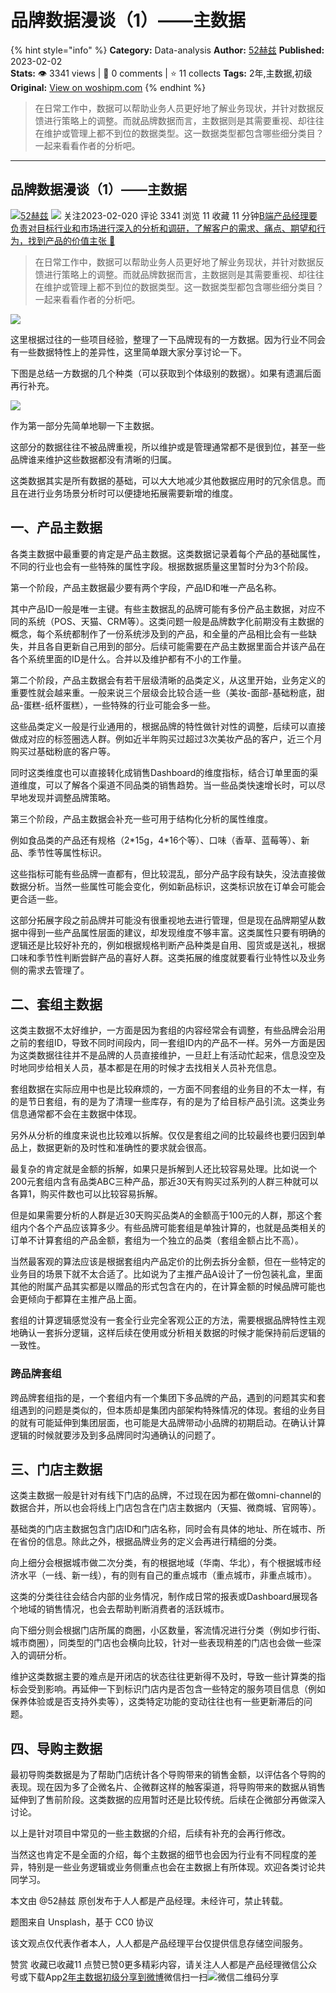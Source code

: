 # 品牌数据漫谈（1）——主数据
{% hint style="info" %}
**Category:** Data-analysis
**Author:** [52赫兹](https://www.woshipm.com/u/1470343)
**Published:** 2023-02-02  
**Stats:** 👁️ 3341 views | 💬 0 comments | ⭐ 11 collects
**Tags:** 2年,主数据,初级
**Original:** [View on woshipm.com](https://www.woshipm.com/data-analysis/5739227.html)
{% endhint %}
> 在日常工作中，数据可以帮助业务人员更好地了解业务现状，并针对数据反馈进行策略上的调整。而就品牌数据而言，主数据则是其需要重视、却往往在维护或管理上都不到位的数据类型。这一数据类型都包含哪些细分类目？一起来看看作者的分析吧。

---

## 品牌数据漫谈（1）——主数据

[![](https://static.woshipm.com/view/woshipm_api_def_20230131144715_9591.jpg?imageView2/1/w/72/h/72/q/100)](https://www.woshipm.com/u/1470343)[52赫兹](https://www.woshipm.com/u/1470343) ![](https://static.woshipm.com/tag/1101_1@2x.png) 关注2023-02-020 评论 3341 浏览 11 收藏 11 分钟[B端产品经理要负责对目标行业和市场进行深入的分析和调研，了解客户的需求、痛点、期望和行为，找到产品的价值主张 🔗](https://ke.qidianla.com/courses/bcpm)

> 在日常工作中，数据可以帮助业务人员更好地了解业务现状，并针对数据反馈进行策略上的调整。而就品牌数据而言，主数据则是其需要重视、却往往在维护或管理上都不到位的数据类型。这一数据类型都包含哪些细分类目？一起来看看作者的分析吧。

![](https://image.woshipm.com/wp-files/2023/02/gKNVU2jAB5hfNXVxUehp.jpg)

这里根据过往的一些项目经验，整理了一下品牌现有的一方数据。因为行业不同会有一些数据特性上的差异性，这里简单跟大家分享讨论一下。

下图是总结一方数据的几个种类（可以获取到个体级别的数据）。如果有遗漏后面再行补充。

![](https://image.woshipm.com/wp-files/2023/01/Tz4LJ2LcTn4JDjq3XNaY.jpg)

作为第一部分先简单地聊一下主数据。

这部分的数据往往不被品牌重视，所以维护或是管理通常都不是很到位，甚至一些品牌谁来维护这些数据都没有清晰的归属。

这类数据其实是所有数据的基础，可以大大地减少其他数据应用时的冗余信息。而且在进行业务场景分析时可以便捷地拓展需要新增的维度。

## 一、产品主数据

各类主数据中最重要的肯定是产品主数据。这类数据记录着每个产品的基础属性，不同的行业也会有一些特殊的属性字段。根据数据质量这里暂时分为3个阶段。

第一个阶段，产品主数据最少要有两个字段，产品ID和唯一产品名称。

其中产品ID一般是唯一主键。有些主数据乱的品牌可能有多份产品主数据，对应不同的系统（POS、天猫、CRM等）。这类问题一般是品牌数字化前期没有主数据的概念，每个系统都制作了一份系统涉及到的产品，和全量的产品相比会有一些缺失，并且各自更新自己用到的部分。后续可能需要在产品主数据里面合并该产品在各个系统里面的ID是什么。合并以及维护都有不小的工作量。

第二个阶段，产品主数据会有若干层级清晰的品类定义，从这里开始，业务定义的重要性就会越来重。一般来说三个层级会比较合适一些（美妆-面部-基础粉底，甜品-蛋糕-纸杯蛋糕），一些特殊的行业可能会多一些。

这些品类定义一般是行业通用的，根据品牌的特性做针对性的调整，后续可以直接做成对应的标签圈选人群。例如近半年购买过超过3次美妆产品的客户，近三个月购买过基础粉底的客户等。

同时这类维度也可以直接转化成销售Dashboard的维度指标，结合订单里面的渠道维度，可以了解各个渠道不同品类的销售趋势。当一些品类快速增长时，可以尽早地发现并调整品牌策略。

第三个阶段，产品主数据会补充一些可用于结构化分析的属性维度。

例如食品类的产品还有规格（2\*15g，4\*16个等）、口味（香草、蓝莓等）、新品、季节性等属性标识。

这些指标可能有些品牌一直都有，但比较混乱，部分产品字段有缺失，没法直接做数据分析。当然一些属性可能会变化，例如新品标识，这类标识放在订单会可能会更合适一些。

这部分拓展字段之前品牌并可能没有很重视地去进行管理，但是现在品牌期望从数据中得到一些产品属性层面的建议，却发现维度不够丰富。这类属性只要有明确的逻辑还是比较好补充的，例如根据规格判断产品种类是自用、囤货或是送礼，根据口味和季节性判断尝鲜产品的喜好人群。这类拓展的维度就要看行业特性以及业务侧的需求去管理了。

## 二、套组主数据

这类主数据不太好维护，一方面是因为套组的内容经常会有调整，有些品牌会沿用之前的套组ID，导致不同时间段内，同一套组ID内的产品不一样。另外一方面是因为这类数据往往并不是品牌的人员直接维护，一旦赶上有活动忙起来，信息没空及时地同步给相关人员，基本都是在用的时候才去找相关人员补充信息。

套组数据在实际应用中也是比较麻烦的，一方面不同套组的业务目的不太一样，有的是节日套组，有的是为了清理一些库存，有的是为了给目标产品引流。这类业务信息通常都不会在主数据中体现。

另外从分析的维度来说也比较难以拆解。仅仅是套组之间的比较最终也要归因到单品上，数据更新的及时性和准确性的要求就会很高。

最复杂的肯定就是金额的拆解，如果只是拆解到人还比较容易处理。比如说一个200元套组内含有品类ABC三种产品，那近30天有购买过系列的人群三种就可以各算1，购买件数也可以比较容易拆解。

但是如果需要分析的人群是近30天购买品类A的金额高于100元的人群，那这个套组内个各个产品应该算多少。有些品牌可能套组是单独计算的，也就是品类相关的订单不计算套组的产品金额，套组为一个独立的品类（套组金额占比不高）。

当然最客观的算法应该是根据套组内产品定价的比例去拆分金额，但在一些特定的业务目的场景下就不太合适了。比如说为了主推产品A设计了一份包装礼盒，里面其他的附属产品其实都是以赠品的形式包含在内的，在计算金额的时候品牌可能也会更倾向于都算在主推产品上面。

套组的计算逻辑感觉没有一套全行业完全客观公正的方法，需要根据品牌特性主观地确认一套拆分逻辑，这样后续在使用或分析相关数据的时候才能保持前后逻辑的一致性。

### 跨品牌套组

跨品牌套组指的是，一个套组内有一个集团下多品牌的产品，遇到的问题其实和套组遇到的问题是类似的，但本质却是集团内部架构特殊情况的体现。套组的业务目的就有可能延伸到集团层面，也可能是大品牌带动小品牌的初期启动。在确认计算逻辑的时候就要涉及到多品牌同时沟通确认的问题了。

## 三、门店主数据

这类主数据一般是针对有线下门店的品牌，不过现在因为都在做omni-channel的数据合并，所以也会将线上门店包含在门店主数据内（天猫、微商城、官网等）。

基础类的门店主数据包含门店ID和门店名称，同时会有具体的地址、所在城市、所在省份的信息。除此之外，根据品牌业务的定义会再进行精细的分类。

向上细分会根据城市做二次分类，有的根据地域（华南、华北），有个根据城市经济水平（一线、新一线），有的则有自己的重点城市（重点城市，非重点城市）。

这类的分类往往会结合内部的业务情况，制作成日常的报表或Dashboard展现各个地域的销售情况，也会去帮助判断消费者的活跃城市。

向下细分则会根据门店所属的商圈，小区数量，客流情况进行分类（例如步行街、城市商圈），同类型的门店也会横向比较，针对一些表现稍差的门店也会做一些深入的调研分析。

维护这类数据主要的难点是开闭店的状态往往更新得不及时，导致一些计算类的指标会受到影响。再延伸一下到标识门店内是否包含一些特定的服务项目信息（例如保养体验或是否支持外卖等），这类特定功能的变动往往也有一些更新滞后的问题。

## 四、导购主数据

最初导购类数据是为了帮助门店统计各个导购带来的销售金额，以评估各个导购的表现。现在因为多了企微名片、企微群这样的触客渠道，将导购带来的数据从销售延伸到了售前阶段。这类数据的应用暂时还是比较传统。后续在企微部分再做深入讨论。

以上是针对项目中常见的一些主数据的介绍，后续有补充的会再行修改。

当然这也肯定不是全面的介绍，每个主数据的细节也会因为行业有不同程度的差异，特别是一些业务逻辑或业务侧重点也会在主数据上有所体现。欢迎各类讨论共同学习。

本文由 @52赫兹 原创发布于人人都是产品经理。未经许可，禁止转载。

题图来自 Unsplash，基于 CC0 协议

该文观点仅代表作者本人，人人都是产品经理平台仅提供信息存储空间服务。

赞赏 收藏已收藏11 点赞已赞0更多精彩内容，请关注人人都是产品经理微信公众号或下载App[2年](https://www.woshipm.com/tag/2%e5%b9%b4)[主数据](https://www.woshipm.com/tag/%e4%b8%bb%e6%95%b0%e6%8d%ae)[初级](https://www.woshipm.com/tag/%e5%88%9d%e7%ba%a7)[分享到微博](https://service.weibo.com/share/share.php?appkey=2775287854&title=品牌数据漫谈（1）——主数据&url=https://www.woshipm.com/data-analysis/5739227.html&pic=https://image.woshipm.com/wp-files/2023/02/gKNVU2jAB5hfNXVxUehp.jpg)微信扫一扫![微信二维码](https://api.pwmqr.com/qrcode/create/?url=https://www.woshipm.com/data-analysis/5739227.html)分享